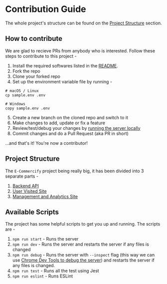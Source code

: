 # Contribution Guide

The whole project's structure can be found on the [Project Structure](#Project-Structure) section.

## How to contribute

We are glad to recieve PRs from anybody who is interested. Follow these steps to contribute to this project -

1. Install the required softwares listed in the [README](README.md#Install-prerequisites).
2. Fork the repo
3. Clone your forked repo
4. Set up the environment variable file by running -

```
# macOS / Linux
cp sample.env .env

# Windows
copy sample.env .env
```

5. Create a new branch on the cloned repo and switch to it
6. Make changes to add, update or fix a feature
7. Review/test/debug your changes by [running the server locally](#running-locally-for-development)
8. Commit changes and do a Pull Request (aka PR in short)

...and that's it! You're now a contributor!

## Project Structure

The `E-Commercify` project being really big, it has been divided into 3 separate parts -

1. [Backend API](Docs/BACKEND_API.md)
2. [User Visited Site](Docs/USER_VISITED_SITE.md)
3. [Management and Analytics Site](MANAGEMENT_ANALYTICS.md)

## Available Scripts

The project has some helpful scripts to get you up and running. The scripts are -

1. `npm run start` - Runs the server
2. `npm run dev` - Runs the server and restarts the server if any files is changed
3. `npm run debug` - Runs the server with `--inspect` flag (this way we can use [Chrome Dev Tools to debug the server](Docs/DEBUGGING_WITH_INSPECT.md)) and restarts the server if any files is changed.
4. `npm run test` - Runs all the test using Jest
5. `npm run eslint` - Runs ESLint
